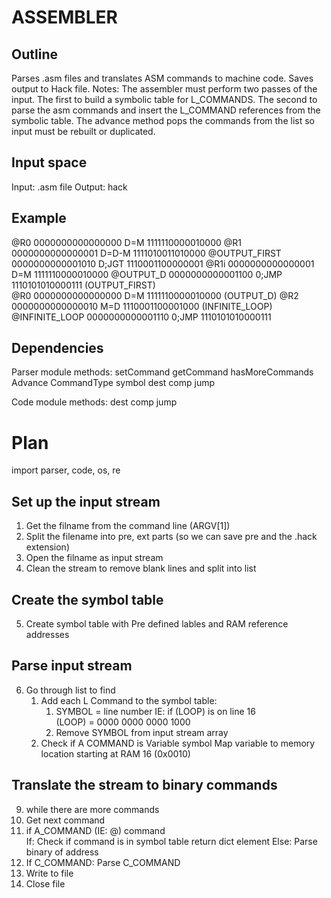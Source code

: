 ASSEMBLER
=========

Outline
-------
Parses .asm files and translates ASM commands to machine code. Saves output to Hack file.
Notes: The assembler must perform two passes of the input. The first to build a symbolic table for L_COMMANDS. The second to parse the asm commands and insert the L_COMMAND references from the symbolic table. The advance method pops the commands from the list so input must be rebuilt or duplicated.

Input space
-----------
Input: .asm file
Output: hack

Example
-------
@R0              0000000000000000
D=M              1111110000010000
@R1              0000000000000001
D=D-M            1111010011010000 
@OUTPUT_FIRST    0000000000001010
D;JGT            1110001100000001
@R1i             0000000000000001
D=M              1111110000010000
@OUTPUT_D        0000000000001100
0;JMP            1110101010000111
(OUTPUT_FIRST)   
@R0              0000000000000000
D=M              1111110000010000
(OUTPUT_D)
@R2              0000000000000010
M=D              1110001100001000
(INFINITE_LOOP)
@INFINITE_LOOP   0000000000001110
0;JMP            1110101010000111

Dependencies 
------------
Parser module methods:
    setCommand
    getCommand
    hasMoreCommands
    Advance
    CommandType
    symbol
    dest
    comp
    jump

Code module methods:
    dest
    comp
    jump

Plan
==============

import parser, code, os, re

Set up the input stream
-----------------------
1. Get the filname from the command line (ARGV[1])
2. Split the filename into pre, ext parts (so we can save pre and the .hack extension)
3. Open the filname as input stream 
4. Clean the stream to remove blank lines and split into list  

Create the symbol table
-----------------------
5. Create symbol table with Pre defined lables and RAM reference addresses 

Parse input stream
------------------
6. Go through list to find
    1. Add each L Command to the symbol table:
        1. SYMBOL = line number IE: if (LOOP) is on line 16  
        (LOOP) = 0000 0000 0000 1000
        2. Remove SYMBOL from input stream array
    2. Check if A COMMAND is Variable symbol
        Map variable to memory location starting at RAM 16 (0x0010)


Translate the stream to binary commands
---------------------------------------

9. while there are more commands
10. Get next command
11. if A_COMMAND (IE: @) command  
    If: Check if command is in symbol table
        return dict element
    Else: Parse binary of address
12. If C_COMMAND:
    Parse C_COMMAND
13. Write to file
14. Close file
    

    